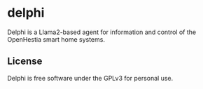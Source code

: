 # delphi
Delphi is a Llama2-based agent for information and control of the OpenHestia smart home systems.

## License 
Delphi is free software under the GPLv3 for personal use.
